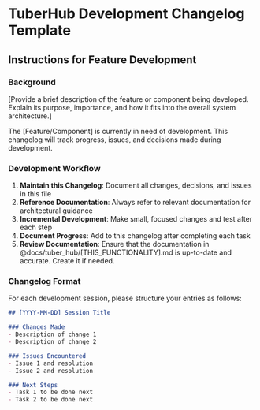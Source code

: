 # TuberHub Development Changelog Template

## Instructions for Feature Development

### Background

[Provide a brief description of the feature or component being developed. Explain its purpose, importance, and how it fits into the overall system architecture.]

The [Feature/Component] is currently in need of development. This changelog will track progress, issues, and decisions made during development.

### Development Workflow

1. **Maintain this Changelog**: Document all changes, decisions, and issues in this file
2. **Reference Documentation**: Always refer to relevant documentation for architectural guidance
3. **Incremental Development**: Make small, focused changes and test after each step
4. **Document Progress**: Add to this changelog after completing each task
5. **Review Documentation**: Ensure that the documentation in @docs/tuber_hub/[THIS_FUNCTIONALITY].md is up-to-date and accurate. Create it if needed.

### Changelog Format

For each development session, please structure your entries as follows:

```markdown
## [YYYY-MM-DD] Session Title

### Changes Made
- Description of change 1
- Description of change 2

### Issues Encountered
- Issue 1 and resolution
- Issue 2 and resolution

### Next Steps
- Task 1 to be done next
- Task 2 to be done next
```
